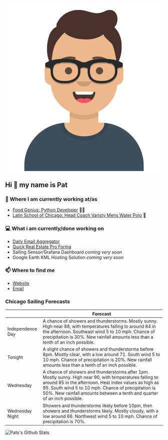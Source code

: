[![Social banner for p-j-falconer](https://raw.githubusercontent.com/P-J-FALCONER/P-J-FALCONER/master/assets/avataaars.svg)](https://patfalconer.com/)
## Hi :wave: my name is Pat

### 💼 Where I am currently working at/as
- [Food Genius: Python Developer](https://getfoodgenius.com/) 🍔🐍
- [Latin School of Chicago: Head Coach Varisty Mens Water Polo](https://www.latinschool.org/) 🤽


### 💻 What i am currently/done working on
 - [Daily Email Aggregator](https://github.com/P-J-FALCONER/dott_daily_mail)
 - [Quick Real Estate Pro Forma](https://github.com/P-J-FALCONER/henry)
 - Sailing Sensor/Grafana Dashboard *coming very soon*
 - Google Earth KML Hosting Solution *coming very soon*

### 📫 Where to find me
 - [Website](https://patfalconer.com/)
 - [Email](mailto:patrick.j.falconer@gmail.com)


### Chicago Sailing Forecasts
|   | Forecast  |
|---|---|
| Independence Day | A chance of showers and thunderstorms. Mostly sunny. High near 88, with temperatures falling to around 84 in the afternoon. Southeast wind 5 to 10 mph. Chance of precipitation is 30%. New rainfall amounts less than a tenth of an inch possible. |
| Tonight | A slight chance of showers and thunderstorms before 8pm. Mostly clear, with a low around 71. South wind 5 to 10 mph. Chance of precipitation is 20%. New rainfall amounts less than a tenth of an inch possible. |
| Wednesday | A chance of showers and thunderstorms after 1pm. Mostly sunny. High near 90, with temperatures falling to around 85 in the afternoon. Heat index values as high as 95. South wind 5 to 10 mph. Chance of precipitation is 50%. New rainfall amounts between a tenth and quarter of an inch possible. |
| Wednesday Night | Showers and thunderstorms likely before 10pm, then showers and thunderstorms likely. Mostly cloudy, with a low around 66. Northwest wind 5 to 10 mph. Chance of precipitation is 70%. |

![Pats's Github Stats](https://github-readme-stats.vercel.app/api?username=p-j-falconer&show_icons=true&theme=radical)
